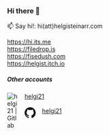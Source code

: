 ### Hi there 👋

📫 Say hi!: hi(att)helgisteinarr.com

<a href="https://hi.its.me">
  https://hi.its.me
</a>
<br>
<a href="https://filedrop.is">
  https://filedrop.is
</a>
<br>
<a href="https://fisedush.com">
  https://fisedush.com
</a>
<br>
<a href="https://helgist.itch.io">
  https://helgist.itch.io
</a>

<h5>Other accounts</h5>
<a href="https://gitlab.com/helgi21">
  <img alt="helgi21 | Gitlab" align="left" width="26px" style="margin-right:15px" src="https://raw.githubusercontent.com/tonka3000/tonka3000/master/assets/gitlab.svg" />
    helgi21
</a>
<br>
<br>
<a href="https://github.com/helgi21">
  <img alt="helgi21 | GitHub" align="left" width="26px" style="margin-right:15px" src="https://raw.githubusercontent.com/github/explore/78df643247d429f6cc873026c0622819ad797942/topics/github/github.png" />
helgi21
</a>

<!--
- 🌱 I’m currently learning CS @ Reykjavík University.
- 🔭 I’m currently experimenting with integrating a modern JavaScript pipeline into a Django application to increase my knowledge of modern webapps.
- 💬 Ask me about anything tech related!

- ⚡ Fun fact: Although my main focus for the last ~5years has been computer science related, my main hobby is getting my hands dirty working on cars and also scuba diving!




<br/><br/>

<img alt="Python" align="left" width="30px" style="margin-right:15px" src="https://raw.githubusercontent.com/github/explore/80688e429a7d4ef2fca1e82350fe8e3517d3494d/topics/python/python.png" />
<img alt="JavaScript" align="left" width="26px" style="margin-right:15px" src="https://raw.githubusercontent.com/github/explore/80688e429a7d4ef2fca1e82350fe8e3517d3494d/topics/javascript/javascript.png" />
<img alt="C++" align="left" width="26px" style="margin-right:15px" src="https://raw.githubusercontent.com/github/explore/80688e429a7d4ef2fca1e82350fe8e3517d3494d/topics/cpp/cpp.png" />
<img alt="C#" align="left" width="26px" style="margin-right:15px" src="https://upload.wikimedia.org/wikipedia/commons/0/0d/C_Sharp_wordmark.svg" />
<img alt="Java" align="left" width="26px" style="margin-right:15px" src="https://upload.wikimedia.org/wikipedia/en/3/30/Java_programming_language_logo.svg" />

<br/><br/>

<img alt="Django" align="left" width="80px" style="margin-right:15px" src="https://upload.wikimedia.org/wikipedia/commons/7/75/Django_logo.svg" />
<img alt="Node.js" align="left" width="26px" style="margin-right:15px" src="https://raw.githubusercontent.com/github/explore/80688e429a7d4ef2fca1e82350fe8e3517d3494d/topics/nodejs/nodejs.png" />
<img alt="React, React Native" align="left" width="26px" style="margin-right:15px" src="https://upload.wikimedia.org/wikipedia/commons/a/a7/React-icon.svg" />
<img alt="ElectronJS" align="left" width="26px" style="margin-right:15px" src="https://upload.wikimedia.org/wikipedia/commons/9/91/Electron_Software_Framework_Logo.svg" />
<img alt="Bootstrap" align="left" width="26px" style="margin-right:15px" src="https://upload.wikimedia.org/wikipedia/commons/b/b2/Bootstrap_logo.svg" />
<img alt="SCSS/SASS" align="left" width="35px" style="margin-right:15px" src="https://upload.wikimedia.org/wikipedia/commons/9/96/Sass_Logo_Color.svg" />

<br/><br/>


<img alt="Unity3D" align="left" width="80px" style="margin-right:15px" src="https://upload.wikimedia.org/wikipedia/commons/c/c4/Unity_2021.svg" />
<img alt="CSS3" align="left" width="26px" style="margin-right:15px" src="https://upload.wikimedia.org/wikipedia/commons/d/d5/CSS3_logo_and_wordmark.svg" />

<img alt="Visual Studio Code" align="left" width="26px" style="margin-right:15px" src="https://raw.githubusercontent.com/github/explore/80688e429a7d4ef2fca1e82350fe8e3517d3494d/topics/visual-studio-code/visual-studio-code.png" />

<img alt="Git" align="left" width="26px" style="margin-right:15px" src="https://raw.githubusercontent.com/github/explore/80688e429a7d4ef2fca1e82350fe8e3517d3494d/topics/git/git.png" />
<img alt="HTML5" align="left" width="26px" style="margin-right:15px" src="https://raw.githubusercontent.com/github/explore/80688e429a7d4ef2fca1e82350fe8e3517d3494d/topics/html/html.png" />

<img alt="Markdown" align="left" width="26px" style="margin-right:15px" src="https://raw.githubusercontent.com/github/explore/80688e429a7d4ef2fca1e82350fe8e3517d3494d/topics/markdown/markdown.png" />

-->

<!--
**HelgiSteinarr/HelgiSteinarr** is a ✨ _special_ ✨ repository because its `README.md` (this file) appears on your GitHub profile.

Here are some ideas to get you started:

- 🔭 I’m currently working on ...
- 🌱 I’m currently learning ...
- 👯 I’m looking to collaborate on ...
- 🤔 I’m looking for help with ...
- 💬 Ask me about ...
- 📫 How to reach me: ...
- 😄 Pronouns: ...
- ⚡ Fun fact: ...
-->
